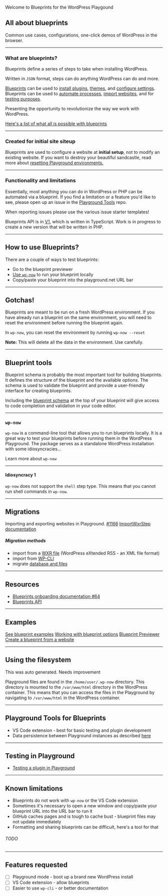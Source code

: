Welcome to Blueprints for the WordPress Playgound 
## All about blueprints
Common use cases, configurations, one-click demos of WordPress in the browser.

---

### What are blueprints?
Blueprints define a series of steps to take when installing WordPress. 

Written in `JSON` format, steps can do anything WordPress can do and more. 

[Blueprints](#) can be used to [install plugins](https://wordpress.github.io/wordpress-playground/blueprints-api/steps#InstallPluginStep), [themes](https://wordpress.github.io/wordpress-playground/blueprints-api/steps#InstallThemeStep), and [configure settings](https://wordpress.github.io/wordpress-playground/blueprints-api/steps/#SetSiteOptionsStep). Blueprints can be used to [automate processes](#), [import websites](#), and for [testing purposes](#).

Presenting the opportunity to revolutionize the way we work with WordPress.


[Here's a list of what all is possible with blueprints](https://wordpress.github.io/wordpress-playground/blueprints-api/)

---

### Created for initial site siteup
Blueprints are used to configure a website at **initial setup**, not to modify an existing website. If you want to destroy your beautiful sandcastle, read more about [resetting Playground environments.](./RESET-PLAYGROUND.md)  

---

### Functionality and limitations

Essentially, most anything you can do in WordPress or PHP can be automated via a blueprint. If you find a limitation or a feature you'd like to see, please open up an issue in the [Playground Tools](https://github.com/WordPress/playground-tools/issues) repo. 

When reporting issues please use the various issue starter templates!

Blueprints API is in [V1](https://wordpress.github.io/wordpress-playground/blueprints-api/), which is written in TypeScript. Work is in progress to create a new version that will be written in PHP.

---

## How to use Blueprints?
There are a couple of ways to test blueprints: 
- Go to the blueprint previewer
- [Use `wp-now`](./wp-now.md) to run your blueprint locally
- Copy/paste your blueprint into the playground.net URL bar

---

## Gotchas!
Blueprints are meant to be run on a fresh WordPress environment. If you have already run a blueprint on the same environment, you will need to reset the environment before running the blueprint again.

In `wp-now`, you can reset the environment by running `wp-now --reset`

**Note:** This will delete all the data in the environment. Use carefully.

---

## Blueprint tools
Blueprint schema is probably the most important tool for building blueprints. It defines the structure of the blueprint and the available options. The schema is used to validate the blueprint and provide a user-friendly interface for creating blueprints.


Including the [blueprint schema](./examples/blueprint-schema.json) at the top of your blueprint will give access to code completion and validation in your code editor.

---

### `wp-now`
`wp-now` is a command-line tool that allows you to run blueprints locally. It is a great way to test your blueprints before running them in the WordPress Playground. The package serves as a standalone WordPress installation with some idiosyncracies...

Learn more about `wp-now` 


---


#### Idiosyncracy 1
`wp-now` does not support the `shell` step type. This means that you cannot run shell commands in `wp-now`.


---

## Migrations
Importing and exporting websites in Playground. [#1166](https://github.com/WordPress/wordpress-playground/issues/1166)
[ImportWxrStep documentation ](https://wordpress.github.io/wordpress-playground/blueprints-api/steps#ImportWxrStep)


##### Migration methods
- import from a  [WXR file](https://wordpress.github.io/wordpress-playground/blueprints-api/steps#ImportWxrStep) (WordPress eXtended RSS - an XML file format)
- import from [WP-CLI](https://github.com/WordPress/blueprints-library/issues/90)
- migrate [database and files](./wp-content/html-pages/migrate-database-and-files.md)


---

## Resources
- [Blueprints onboarding documentation #64](https://github.com/WordPress/blueprints-library/issues/64)
- [Blueprints API](https://wordpress.github.io/wordpress-playground/blueprints-api/)

---

## Examples
[See blueprint examples](./EXAMPLES.md)
[Working with blueprint options](./OPTIONS.md)
[Blueprint Previewer](https://wordpress.github.io/wordpress-playground/blueprint-previewer/)
[Create a blueprint from a website](#)

---


## Using the filesystem
This was auto generated. Needs improvement

Playground files are found in the `/home/user/.wp-now` directory. This directory is mounted to the `/var/www/html` directory in the WordPress container. This means that you can access the files in the Playground by navigating to `/var/www/html` in the WordPress container.


---

## Playground Tools for Blueprints
- VS Code extension - best for basic testing and plugin development
- Data persistence between Playground instances as described [here]()

---

## Testing in Playground
- [Testing a plugin in Playground](playground/testing-a-plugin.md)  

---

## Known limitations
- Blueprints do not work with `wp-now` or the VS Code extension
- Sometimes it's necessary to open a new window and copy/paste your blueprint URL into the URL bar to run it
- GitHub caches pages and is tough to cache bust - blueprint files may not update immediately
- Formatting and sharing blueprints can be difficult, here's a tool for that 
###### TODO

---

## Features requested
- [ ] Playground mode - boot up a brand new WordPress install
- [ ] VS Code extension - allow blueprints
- [ ] Easier to use `wp-cli` - or better documentation